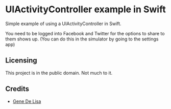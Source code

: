 # UIActivityController example in Swift

Simple example of using a UIActivityController in Swift.

You need to be logged into Facebook and Twitter for the options to share to them shows up.
(You can do this in the simulator by going to the settings app)


## Licensing

This project is in the public domain. Not much to it.

## Credits

*	[Gene De Lisa](http://rockhoppertech.com/blog/)